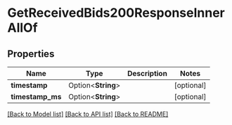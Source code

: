 # GetReceivedBids200ResponseInnerAllOf

## Properties

Name | Type | Description | Notes
------------ | ------------- | ------------- | -------------
**timestamp** | Option<**String**> |  | [optional]
**timestamp_ms** | Option<**String**> |  | [optional]

[[Back to Model list]](../README.md#documentation-for-models) [[Back to API list]](../README.md#documentation-for-api-endpoints) [[Back to README]](../README.md)


